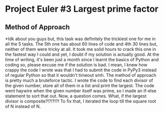 # **Project Euler #3 Largest prime factor**
## **Method of Approach**
*Idk about you guys but, this task was definitely the trickiest one for me in all the 5 tasks. The 5th one has about 60 lines of code and 4th 30 lines but, neither of them were tricky at all. It took me solid hours to crack this one in the fastest way I could and yet, I doubt if my solution is actually good. At the time of writing, it's been just a month since I learnt the basics of Python and coding so, please excuse me if the solution is bad. I mean, I knew how crappy the code I wrote was that I had to submit the code in PyPy3 instead of regular Python so that it wouldn't timeout smh. The method of approach is pretty much a bruteforce tactic. I wrote the code to find each divisor of the given number, store all of them in a list and print the largest. The code went haywire when the given number itself was prime, so I made an if-else statement to sort that out. Now, a question comes. What, if the largest divisor is composite?!?!?!?! To fix that, I iterated the loop till the square root of N instead of N.
